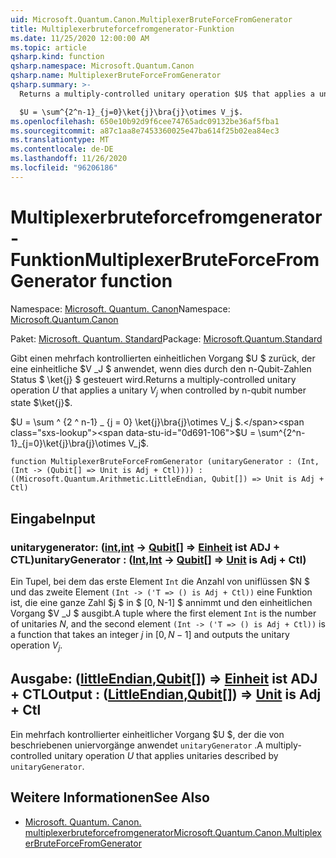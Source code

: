 ```yaml
---
uid: Microsoft.Quantum.Canon.MultiplexerBruteForceFromGenerator
title: Multiplexerbruteforcefromgenerator-Funktion
ms.date: 11/25/2020 12:00:00 AM
ms.topic: article
qsharp.kind: function
qsharp.namespace: Microsoft.Quantum.Canon
qsharp.name: MultiplexerBruteForceFromGenerator
qsharp.summary: >-
  Returns a multiply-controlled unitary operation $U$ that applies a unitary $V_j$ when controlled by n-qubit number state $\ket{j}$.

  $U = \sum^{2^n-1}_{j=0}\ket{j}\bra{j}\otimes V_j$.
ms.openlocfilehash: 650e10b92d9f6cee74765adc09132be36af5fba1
ms.sourcegitcommit: a87c1aa8e7453360025e47ba614f25b02ea84ec3
ms.translationtype: MT
ms.contentlocale: de-DE
ms.lasthandoff: 11/26/2020
ms.locfileid: "96206186"
---
```

# <a name="multiplexerbruteforcefromgenerator-function"></a><span data-ttu-id="0d691-102">Multiplexerbruteforcefromgenerator-Funktion</span><span class="sxs-lookup"><span data-stu-id="0d691-102">MultiplexerBruteForceFromGenerator function</span></span>

<span data-ttu-id="0d691-103">Namespace: [Microsoft. Quantum. Canon](xref:Microsoft.Quantum.Canon)</span><span class="sxs-lookup"><span data-stu-id="0d691-103">Namespace: [Microsoft.Quantum.Canon](xref:Microsoft.Quantum.Canon)</span></span>

<span data-ttu-id="0d691-104">Paket: [Microsoft. Quantum. Standard](https://nuget.org/packages/Microsoft.Quantum.Standard)</span><span class="sxs-lookup"><span data-stu-id="0d691-104">Package: [Microsoft.Quantum.Standard](https://nuget.org/packages/Microsoft.Quantum.Standard)</span></span>


<span data-ttu-id="0d691-105">Gibt einen mehrfach kontrollierten einheitlichen Vorgang $U $ zurück, der eine einheitliche $V _J $ anwendet, wenn dies durch den n-Qubit-Zahlen Status $ \ket{j} $ gesteuert wird.</span><span class="sxs-lookup"><span data-stu-id="0d691-105">Returns a multiply-controlled unitary operation $U$ that applies a unitary $V_j$ when controlled by n-qubit number state $\ket{j}$.</span></span>

<span data-ttu-id="0d691-106">$U = \sum ^ {2 ^ n-1} _ {j = 0} \ket{j}\bra{j}\otimes V_j $.</span><span class="sxs-lookup"><span data-stu-id="0d691-106">$U = \sum^{2^n-1}_{j=0}\ket{j}\bra{j}\otimes V_j$.</span></span>

```qsharp
function MultiplexerBruteForceFromGenerator (unitaryGenerator : (Int, (Int -> (Qubit[] => Unit is Adj + Ctl)))) : ((Microsoft.Quantum.Arithmetic.LittleEndian, Qubit[]) => Unit is Adj + Ctl)
```


## <a name="input"></a><span data-ttu-id="0d691-107">Eingabe</span><span class="sxs-lookup"><span data-stu-id="0d691-107">Input</span></span>

### <a name="unitarygenerator--intint---qubit--unit--is-adj--ctl"></a><span data-ttu-id="0d691-108">unitarygenerator: ([int](xref:microsoft.quantum.lang-ref.int),[int](xref:microsoft.quantum.lang-ref.int) -> [Qubit](xref:microsoft.quantum.lang-ref.qubit)[] => [Einheit](xref:microsoft.quantum.lang-ref.unit)  ist ADJ + CTL)</span><span class="sxs-lookup"><span data-stu-id="0d691-108">unitaryGenerator : ([Int](xref:microsoft.quantum.lang-ref.int),[Int](xref:microsoft.quantum.lang-ref.int) -> [Qubit](xref:microsoft.quantum.lang-ref.qubit)[] => [Unit](xref:microsoft.quantum.lang-ref.unit)  is Adj + Ctl)</span></span>

<span data-ttu-id="0d691-109">Ein Tupel, bei dem das erste Element `Int` die Anzahl von uniflüssen $N $ und das zweite Element `(Int -> ('T => () is Adj + Ctl))` eine Funktion ist, die eine ganze Zahl $j $ in $ [0, N-1] $ annimmt und den einheitlichen Vorgang $V _J $ ausgibt.</span><span class="sxs-lookup"><span data-stu-id="0d691-109">A tuple where the first element `Int` is the number of unitaries $N$, and the second element `(Int -> ('T => () is Adj + Ctl))` is a function that takes an integer $j$ in $[0,N-1]$ and outputs the unitary operation $V_j$.</span></span>



## <a name="output--littleendianqubit--unit--is-adj--ctl"></a><span data-ttu-id="0d691-110">Ausgabe: ([littleEndian](xref:Microsoft.Quantum.Arithmetic.LittleEndian),[Qubit](xref:microsoft.quantum.lang-ref.qubit)[]) => [Einheit](xref:microsoft.quantum.lang-ref.unit)  ist ADJ + CTL</span><span class="sxs-lookup"><span data-stu-id="0d691-110">Output : ([LittleEndian](xref:Microsoft.Quantum.Arithmetic.LittleEndian),[Qubit](xref:microsoft.quantum.lang-ref.qubit)[]) => [Unit](xref:microsoft.quantum.lang-ref.unit)  is Adj + Ctl</span></span>

<span data-ttu-id="0d691-111">Ein mehrfach kontrollierter einheitlicher Vorgang $U $, der die von beschriebenen uniervorgänge anwendet `unitaryGenerator` .</span><span class="sxs-lookup"><span data-stu-id="0d691-111">A multiply-controlled unitary operation $U$ that applies unitaries described by `unitaryGenerator`.</span></span>

## <a name="see-also"></a><span data-ttu-id="0d691-112">Weitere Informationen</span><span class="sxs-lookup"><span data-stu-id="0d691-112">See Also</span></span>

- [<span data-ttu-id="0d691-113">Microsoft. Quantum. Canon. multiplexerbruteforcefromgenerator</span><span class="sxs-lookup"><span data-stu-id="0d691-113">Microsoft.Quantum.Canon.MultiplexerBruteForceFromGenerator</span></span>](xref:Microsoft.Quantum.Canon.MultiplexerBruteForceFromGenerator)